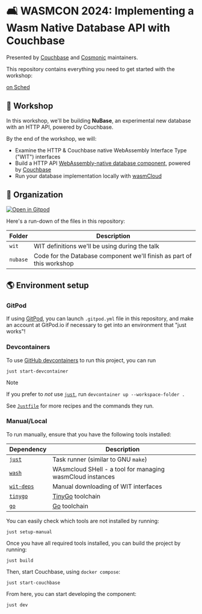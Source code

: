 # 🛋 WASMCON 2024: Implementing a Wasm Native Database API with Couchbase

Presented by [Couchbase][couchbase] and [Cosmonic][cosmonic] maintainers.

This repository contains everything you need to get started with the workshop:

[on Sched](https://wasmcon24.sched.com/event/ceac3a35d773d3c7498156218db7e22e)

[cosmonic]: https://cosmonic.com/
[couchbase]: https://couchbase.com/

## 👷 Workshop

In this workshop, we'll be building **NuBase**, an experimental new database with an HTTP API,
powered by Couchbase.

By the end of the workshop, we will:

- Examine the HTTP & Couchbase native WebAssembly Interface Type ("WIT") interfaces
- Build a HTTP API [WebAssembly-native database component][wasmcloud-docs-component], powered by [Couchbase][couchbase]
- Run your database implementation locally with [wasmCloud][wasmcloud]

[wasmcloud-docs-component]: https://wasmcloud.com/docs/concepts/components
[wasmCloud]: https://wasmcloud.com

## 📂 Organization

[![Open in Gitpod](https://gitpod.io/button/open-in-gitpod.svg)](https://gitpod.io/#https://github.com/vados-cosmonic/wasmcon2024-couchbase-workshop)

Here's a run-down of the files in this repository:

| Folder            | Description                                                           |
|-------------------|-----------------------------------------------------------------------|
| `wit`             | WIT definitions we'll be using during the talk                        |
| `nubase`          | Code for the Database component we'll finish as part of this workshop |

## 🌎 Environment setup

### GitPod

If using [GitPod][gitpod], you can launch `.gitpod.yml` file in this repository, and make an account at GitPod.io if necessary to get into an environment that "just works"!

[gitpod]: https://gitpod.io

### Devcontainers

To use [GitHub devcontainers][devcontainers] to run this project, you can run

```console
just start-devcontainer
```

> [!NOTE]
> If you prefer to *not* use [`just`][just], run `devcontainer up --workspace-folder .`
>
> See [`Justfile`](./Justfile) for more recipes and the commands they run.

[devcontainers]: https://github.com/devcontainers/cli

### Manual/Local

To run manually, ensure that you have the following tools installed:

| Dependency             | Description                                               |
|------------------------|-----------------------------------------------------------|
| [`just`][just]         | Task runner (similar to GNU `make`)                       |
| [`wash`][wash]         | WAsmcloud SHell - a tool for managing wasmCloud instances |
| [`wit-deps`][wit-deps] | Manual downloading of WIT interfaces                      |
| [`tinygo`][tinygo]     | [TinyGo][tinygo] toolchain                                |
| [`go`][go]             | [Go][go] toolchain                                        |

[just]: https://github.com/casey/just
[wash]: https://wasmcloud.com/docs/installation
[tinygo]: https://tinygo.org/
[go]: https://go.dev/
[wit-deps]: https://github.com/bytecodealliance/wit-deps

You can easily check which tools are not installed by running:

```console
just setup-manual
```

Once you have all required tools installed, you can build the project by running:

```console
just build
```

Then, start Couchbase, using `docker compose`:

```console
just start-couchbase
```

From here, you can start developing the component:

```console
just dev
```
